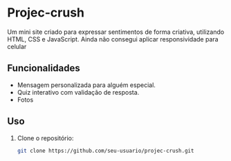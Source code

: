 # Projec-crush

Um mini site criado para expressar sentimentos de forma criativa, utilizando HTML, CSS e JavaScript.
Ainda não consegui aplicar responsividade para celular

## Funcionalidades

- Mensagem personalizada para alguém especial.
- Quiz interativo com validação de resposta.
- Fotos

## Uso

1. Clone o repositório:
   ```sh
   git clone https://github.com/seu-usuario/projec-crush.git
